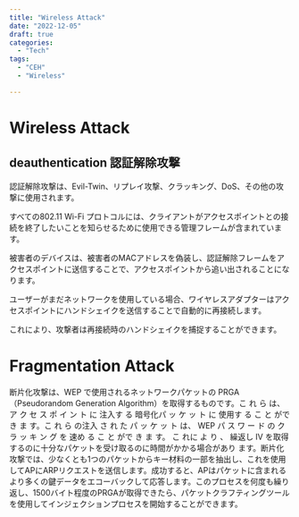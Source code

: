 ```yaml
---
title: "Wireless Attack"
date: "2022-12-05"
draft: true
categories:
  - "Tech"
tags:
  - "CEH"
  - "Wireless"

---
```


# Wireless Attack


## deauthentication 認証解除攻撃


認証解除攻撃は、Evil-Twin、リプレイ攻撃、クラッキング、DoS、その他の攻撃に使用されます。

すべての802.11 Wi-Fi プロトコルには、クライアントがアクセスポイントとの接続を終了したいことを知らせるために使用できる管理フレームが含まれています。

被害者のデバイスは、被害者のMACアドレスを偽装し、認証解除フレームをアクセスポイントに送信することで、アクセスポイントから追い出されることになります。

ユーザーがまだネットワークを使用している場合、ワイヤレスアダプターはアクセスポイントにハンドシェイクを送信することで自動的に再接続します。

これにより、攻撃者は再接続時のハンドシェイクを捕捉することができます。


# Fragmentation Attack
断片化攻撃は、WEP で使用されるネットワークパケットの PRGA（Pseudorandom Generation Algorithm）を取得するものです。こ れ ら は、 ア ク セ ス ポ イ ン ト に 注入す る 暗号化パ ッ ケ ッ ト に 使用す る こ と がで き ま す。こ れ ら の注入 さ れ た パ ッ ケ ッ ト は、 WEP パ ス ワ ー ド の ク ラ ッ キ ン グ を 速め る こ と がで き ま す。 こ れに よ り 、 繰返し IV を取得するのに十分なパケットを受け取るのに時間がかかる場合があり ます。断片化攻撃では、少なくとも1つのパケットからキー材料の一部を抽出し、これを使用してAPにARPリクエストを送信します。成功すると、APはパケットに含まれるより多くの鍵データをエコーバックして応答します。このプロセスを何度も繰り返し、1500バイト程度のPRGAが取得できたら、パケットクラフティングツールを使用してインジェクションプロセスを開始することができます。